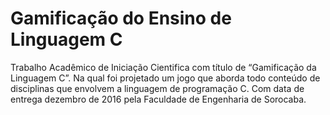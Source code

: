 # Gamificação do Ensino de Linguagem C

Trabalho Acadêmico de Iniciação Cientifica com título de “Gamificação da Linguagem C”. Na qual foi projetado um jogo que aborda todo conteúdo de disciplinas que envolvem a linguagem de programação C. Com data de entrega dezembro de 2016 pela Faculdade de Engenharia de Sorocaba. 
